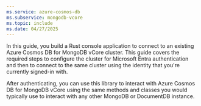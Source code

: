 ```yaml
---
ms.service: azure-cosmos-db
ms.subservice: mongodb-vcore
ms.topic: include
ms.date: 04/27/2025
---
```


In this guide, you build a Rust console application to connect to an existing Azure Cosmos DB for MongoDB vCore cluster. This guide covers the required steps to configure the cluster for Microsoft Entra authentication and then to connect to the same cluster using the identity that you're currently signed-in with.

After authenticating, you can use this library to interact with Azure Cosmos DB for MongoDB vCore using the same methods and classes you would typically use to interact with any other MongoDB or DocumentDB instance.